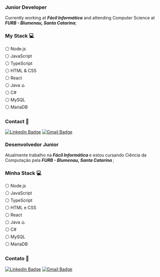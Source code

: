 ### Junior Developer

Currently working at <b><i>Fácil Informática</i></b> and attending Computer Science at <b><i>FURB - Blumenau, Santa Catarina</i></b>; <br>

### My Stack :computer:

:white_circle: Node.js <br>
:white_circle: JavaScript <br>
:white_circle: TypeScript <br>
:white_circle: HTML & CSS <br>
:white_circle: React <br>
:white_circle: Java :hotsprings: <br>
:white_circle: C# <br>
:white_circle: MySQL <br>
:white_circle: MariaDB <br>

### Contact :email:
[![Linkedin Badge](https://img.shields.io/badge/-DanielBusarello-blue?style=flat-square&logo=Linkedin&logoColor=white&link=https:https://www.linkedin.com/in/daniel-b-255b22109)](https://www.linkedin.com/in/daniel-b-255b22109)
[![Gmail Badge](https://img.shields.io/badge/-danielbusarello11@gmail.com-c14438?style=flat-square&logo=Gmail&logoColor=white&link=mailto:danielbusarello11@gmail.com)](mailto:danielbusarello11@gmail.com)
	
### Desenvolvedor Junior

Atualmente trabalho na <b> <i> Fácil Informática </i> </b> e estou cursando Ciência da Computação pela <b> <i> FURB - Blumenau, Santa Catarina </i> </b>; <br>

### Minha Stack :computer:

:white_circle: Node.js <br>
:white_circle: JavaScript <br>
:white_circle: TypeScript <br>
:white_circle: HTML e CSS <br>
:white_circle: React <br>
:white_circle: Java :hotsprings: <br>
:white_circle: C# <br>
:white_circle: MySQL <br>
:white_circle: MariaDB <br>

### Contato :email:
[![Linkedin Badge](https://img.shields.io/badge/-DanielBusarello-blue?style=flat-square&logo=Linkedin&logoColor=white&link=https:https://www.linkedin.com/in/daniel-b-255b22109)](https://www.linkedin.com/in/daniel-b-255b22109)
[![Gmail Badge](https://img.shields.io/badge/-danielbusarello11@gmail.com-c14438?style=flat-square&logo=Gmail&logoColor=white&link=mailto:danielbusarello11@gmail.com)](mailto:danielbusarello11@gmail.com)

